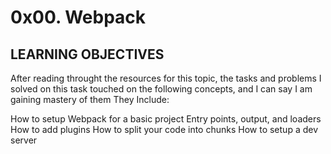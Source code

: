 # 0x00. Webpack

## LEARNING OBJECTIVES

After reading throught the resources for this topic, the tasks and problems I solved on this task touched on the following concepts, and I can say I am gaining mastery of them
They Include:

How to setup Webpack for a basic project
Entry points, output, and loaders
How to add plugins
How to split your code into chunks
How to setup a dev server